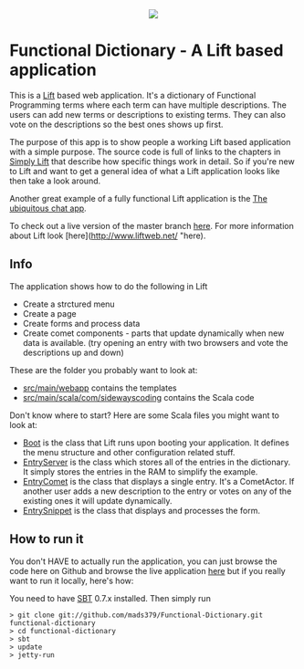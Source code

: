 <center>
  <img src="http://www.pixelresort.com/mads/funcdict.png"/>
</center> 

# Functional Dictionary - A Lift based application

This is a [Lift](http://www.liftweb.net "Lift") based web application. It's a dictionary of Functional Programming terms where each term can have multiple descriptions. The users can add new terms or descriptions to existing terms. They can also vote on the descriptions so the best ones shows up first.

The purpose of this app is to show people a working Lift based application with a simple purpose. The source code is full of links to the chapters in [Simply Lift](http://simply.liftweb.net/ "Simply Lift") that describe how specific things work in detail. So if you're new to Lift and want to get a general idea of what a Lift application looks like then take a look around.

Another great example of a fully functional Lift application is the [The ubiquitous chat app](http://simply.liftweb.net/index-Chapter-2.html#toc-Chapter-2 "The ubiquitous chat app").

To check out a live version of the master branch [here](http://functionaldictionary.mads379.staxapps.net/ "here").
For more information about Lift look [here](http://www.liftweb.net/ "here).

## Info

The application shows how to do the following in Lift

* Create a strctured menu
* Create a page
* Create forms and process data
* Create comet components - parts that update dynamically when new data is available. (try opening an entry with two browsers and vote the descriptions up and down)

These are the folder you probably want to look at:

* [src/main/webapp](https://github.com/mads379/Functional-Dictionary/tree/master/src/main/webapp "src/main/webapp") contains the templates
* [src/main/scala/com/sidewayscoding](https://github.com/mads379/Functional-Dictionary/tree/master/src/main/scala/com/sidewayscoding "src/main/scala/com/sidewayscoding") contains the Scala code

Don't know where to start? Here are some Scala files you might want to look at:

* [Boot](https://github.com/mads379/Functional-Dictionary/blob/master/src/main/scala/bootstrap/liftweb/Boot.scala "Boot") is the class that Lift runs upon booting your application. It defines the menu structure and other configuration related stuff.
* [EntryServer](https://github.com/mads379/Functional-Dictionary/blob/master/src/main/scala/com/sidewayscoding/comet/EntryServer.scala "EntryServer") is the class which stores all of the entries in the dictionary. It simply stores the entries in the RAM to simplify the example.
* [EntryComet](https://github.com/mads379/Functional-Dictionary/blob/master/src/main/scala/com/sidewayscoding/comet/EntryComet.scala "EntryComet") is the class that displays a single entry. It's a CometActor. If another user adds a new description to the entry or votes on any of the existing ones it will update dynamically.
* [EntrySnippet](https://github.com/mads379/Functional-Dictionary/blob/master/src/main/scala/com/sidewayscoding/snippet/EntrySnippet.scala "EntrySnippet") is the class that displays and processes the form.

## How to run it

You don't HAVE to actually run the application, you can just browse the code here on Github and browse the live application [here](http://functionaldictionary.mads379.staxapps.net/ "here") but if you really want to run it locally, here's how:

You need to have [SBT](http://code.google.com/p/simple-build-tool/ "SBT") 0.7.x installed. Then simply run

<pre><code>> git clone git://github.com/mads379/Functional-Dictionary.git functional-dictionary
> cd functional-dictionary
> sbt
> update
> jetty-run
</code></pre>

